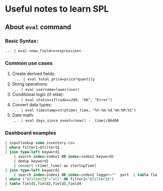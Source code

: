 # Useful notes to learn SPL
## About `eval` command
### Basic Syntax:
`... | eval <new_field>=<expression>`

### Common use cases
1. Create derived fields:  
` ... | eval total_price=price*quantity`
2. String operations:  
`... | eval username=lower(user)`
3. Conditional logic (if-else):  
`... | eval status=if(code==200, "OK", "Error")`
4. Convert data types:  
`... | eval timestamp=strptime(_time, "%Y-%m-%d %H:%M:%S")`
5. Date math:  
`... | eval days_since_event=(now() - _time)/86400`

### Dashboard examples  
```sql
| inputlookup some-inventory.csv 
| where filter1=$filter1$ 
| join type=left keyword1 
    [ search index=index1 OR index=index2 keyword2 
    | dedup keyword1 
    | convert ctime(_time) as startupTime] 
| join type=left keyword2
    [ search index=index1 OR index=index2 logger=""  port  | table field1,field2,field3,field4
| where ("$filter2$"="all" OR filter2="$filter2$")
| table field1,field2,field3,field4
```
